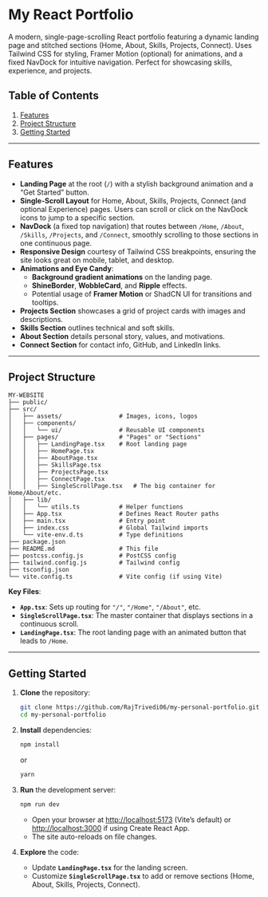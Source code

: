 # My React Portfolio

A modern, single-page-scrolling React portfolio featuring a dynamic landing page and stitched sections (Home, About, Skills, Projects, Connect). Uses Tailwind CSS for styling, Framer Motion (optional) for animations, and a fixed NavDock for intuitive navigation. Perfect for showcasing skills, experience, and projects.

## Table of Contents

1. [Features](#features)
2. [Project Structure](#project-structure)
3. [Getting Started](#getting-started)

---

## Features

- **Landing Page** at the root (`/`) with a stylish background animation and a “Get Started” button.
- **Single-Scroll Layout** for Home, About, Skills, Projects, Connect (and optional Experience) pages. Users can scroll or click on the NavDock icons to jump to a specific section.
- **NavDock** (a fixed top navigation) that routes between `/Home`, `/About`, `/Skills`, `/Projects`, and `/Connect`, smoothly scrolling to those sections in one continuous page.
- **Responsive Design** courtesy of Tailwind CSS breakpoints, ensuring the site looks great on mobile, tablet, and desktop.
- **Animations and Eye Candy**:
  - **Background gradient animations** on the landing page.
  - **ShineBorder**, **WobbleCard**, and **Ripple** effects.
  - Potential usage of **Framer Motion** or ShadCN UI for transitions and tooltips.
- **Projects Section** showcases a grid of project cards with images and descriptions.
- **Skills Section** outlines technical and soft skills.
- **About Section** details personal story, values, and motivations.
- **Connect Section** for contact info, GitHub, and LinkedIn links.

---

## Project Structure

```
MY-WEBSITE
├── public/
├── src/
│   ├── assets/                # Images, icons, logos
│   ├── components/
│   │   └── ui/                # Reusable UI components
│   ├── pages/                 # "Pages" or "Sections"
│   │   ├── LandingPage.tsx    # Root landing page
│   │   ├── HomePage.tsx
│   │   ├── AboutPage.tsx
│   │   ├── SkillsPage.tsx
│   │   ├── ProjectsPage.tsx
│   │   ├── ConnectPage.tsx
│   │   ├── SingleScrollPage.tsx   # The big container for Home/About/etc.
│   ├── lib/
│   │   └── utils.ts           # Helper functions
│   ├── App.tsx                # Defines React Router paths
│   ├── main.tsx               # Entry point
│   ├── index.css              # Global Tailwind imports
│   └── vite-env.d.ts          # Type definitions
├── package.json
├── README.md                  # This file
├── postcss.config.js          # PostCSS config
├── tailwind.config.js         # Tailwind config
├── tsconfig.json
└── vite.config.ts             # Vite config (if using Vite)
```

**Key Files**:

- **`App.tsx`**: Sets up routing for `"/"`, `"/Home"`, `"/About"`, etc.
- **`SingleScrollPage.tsx`**: The master container that displays sections in a continuous scroll.
- **`LandingPage.tsx`**: The root landing page with an animated button that leads to `/Home`.

---

## Getting Started

1. **Clone** the repository:

   ```bash
   git clone https://github.com/RajTrivedi06/my-personal-portfolio.git
   cd my-personal-portfolio
   ```

2. **Install** dependencies:

   ```bash
   npm install
   ```

   or

   ```bash
   yarn
   ```

3. **Run** the development server:

   ```bash
   npm run dev
   ```

   - Open your browser at [http://localhost:5173](http://localhost:5173) (Vite’s default) or [http://localhost:3000](http://localhost:3000) if using Create React App.
   - The site auto-reloads on file changes.

4. **Explore** the code:
   - Update **`LandingPage.tsx`** for the landing screen.
   - Customize **`SingleScrollPage.tsx`** to add or remove sections (Home, About, Skills, Projects, Connect).
